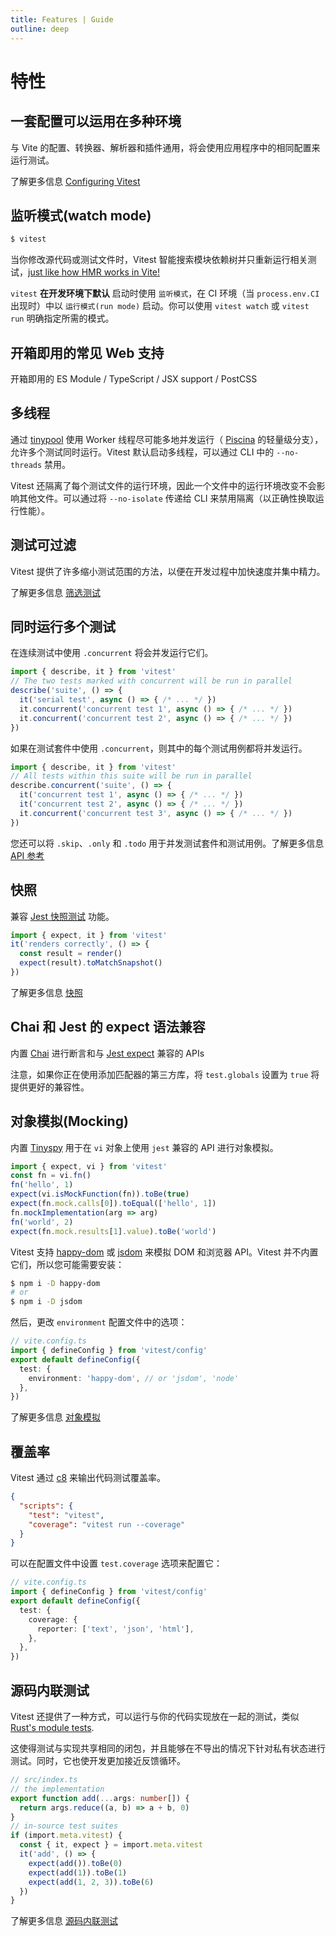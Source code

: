 ```yaml
---
title: Features | Guide
outline: deep
---
```


# 特性

<FeaturesList class="!gap-1 text-lg" />

## 一套配置可以运用在多种环境

与 Vite 的配置、转换器、解析器和插件通用，将会使用应用程序中的相同配置来运行测试。

了解更多信息 [Configuring Vitest](/guide/#configuring-vitest)

## 监听模式(watch mode)

```bash
$ vitest
```

当你修改源代码或测试文件时，Vitest 智能搜索模块依赖树并只重新运行相关测试，[just like how HMR works in Vite!](https://twitter.com/antfu7/status/1468233216939245579)

`vitest` **在开发环境下默认** 启动时使用 `监听模式`，在 CI 环境（当 `process.env.CI` 出现时）中以 `运行模式(run mode)` 启动。你可以使用 `vitest watch` 或 `vitest run` 明确指定所需的模式。

## 开箱即用的常见 Web 支持

开箱即用的 ES Module / TypeScript / JSX support / PostCSS

## 多线程

通过 [tinypool](https://github.com/Aslemammad/tinypool) 使用 Worker 线程尽可能多地并发运行（ [Piscina](https://github.com/piscinajs/piscina) 的轻量级分支），允许多个测试同时运行。Vitest 默认启动多线程，可以通过 CLI 中的 `--no-threads` 禁用。

Vitest 还隔离了每个测试文件的运行环境，因此一个文件中的运行环境改变不会影响其他文件。可以通过将 `--no-isolate` 传递给 CLI 来禁用隔离（以正确性换取运行性能）。

## 测试可过滤

Vitest 提供了许多缩小测试范围的方法，以便在开发过程中加快速度并集中精力。

了解更多信息 [筛选测试](./filtering.md)

## 同时运行多个测试

在连续测试中使用 `.concurrent` 将会并发运行它们。

```ts
import { describe, it } from 'vitest'
// The two tests marked with concurrent will be run in parallel
describe('suite', () => {
  it('serial test', async () => { /* ... */ })
  it.concurrent('concurrent test 1', async () => { /* ... */ })
  it.concurrent('concurrent test 2', async () => { /* ... */ })
})
```

如果在测试套件中使用 `.concurrent`，则其中的每个测试用例都将并发运行。

```ts
import { describe, it } from 'vitest'
// All tests within this suite will be run in parallel
describe.concurrent('suite', () => {
  it('concurrent test 1', async () => { /* ... */ })
  it('concurrent test 2', async () => { /* ... */ })
  it.concurrent('concurrent test 3', async () => { /* ... */ })
})
```

您还可以将 `.skip`、`.only` 和 `.todo` 用于并发测试套件和测试用例。了解更多信息 [API 参考](../api/#concurrent)

## 快照

兼容 [Jest 快照测试](https://jestjs.io/zh-Hans/docs/snapshot-testing) 功能。

```ts
import { expect, it } from 'vitest'
it('renders correctly', () => {
  const result = render()
  expect(result).toMatchSnapshot()
})
```

了解更多信息 [快照](/guide/snapshot)

## Chai 和 Jest 的 expect 语法兼容

内置 [Chai](https://www.chaijs.com/) 进行断言和与 [Jest expect](https://jestjs.io/docs/expect) 兼容的 APIs

注意，如果你正在使用添加匹配器的第三方库，将 `test.globals` 设置为 `true` 将提供更好的兼容性。

## 对象模拟(Mocking)

内置 [Tinyspy](https://github.com/Aslemammad/tinyspy) 用于在 `vi` 对象上使用 `jest` 兼容的 API 进行对象模拟。

```ts
import { expect, vi } from 'vitest'
const fn = vi.fn()
fn('hello', 1)
expect(vi.isMockFunction(fn)).toBe(true)
expect(fn.mock.calls[0]).toEqual(['hello', 1])
fn.mockImplementation(arg => arg)
fn('world', 2)
expect(fn.mock.results[1].value).toBe('world')
```

Vitest 支持 [happy-dom](https://github.com/capricorn86/happy-dom) 或 [jsdom](https://github.com/jsdom/jsdom) 来模拟 DOM 和浏览器 API。Vitest 并不内置它们，所以您可能需要安装：

```bash
$ npm i -D happy-dom
# or
$ npm i -D jsdom
```

然后，更改 `environment` 配置文件中的选项：

```ts
// vite.config.ts
import { defineConfig } from 'vitest/config'
export default defineConfig({
  test: {
    environment: 'happy-dom', // or 'jsdom', 'node'
  },
})
```

了解更多信息 [对象模拟](/guide/mocking)

## 覆盖率

Vitest 通过 [c8](https://github.com/bcoe/c8) 来输出代码测试覆盖率。

```json
{
  "scripts": {
    "test": "vitest",
    "coverage": "vitest run --coverage"
  }
}
```

可以在配置文件中设置 `test.coverage` 选项来配置它：

```ts
// vite.config.ts
import { defineConfig } from 'vitest/config'
export default defineConfig({
  test: {
    coverage: {
      reporter: ['text', 'json', 'html'],
    },
  },
})
```

## 源码内联测试

Vitest 还提供了一种方式，可以运行与你的代码实现放在一起的测试，类似 [Rust's module tests](https://doc.rust-lang.org/book/ch11-03-test-organization.html#the-tests-module-and-cfgtest).

这使得测试与实现共享相同的闭包，并且能够在不导出的情况下针对私有状态进行测试。同时，它也使开发更加接近反馈循环。

```ts
// src/index.ts
// the implementation
export function add(...args: number[]) {
  return args.reduce((a, b) => a + b, 0)
}
// in-source test suites
if (import.meta.vitest) {
  const { it, expect } = import.meta.vitest
  it('add', () => {
    expect(add()).toBe(0)
    expect(add(1)).toBe(1)
    expect(add(1, 2, 3)).toBe(6)
  })
}
```

了解更多信息 [源码内联测试](/guide/in-source)
